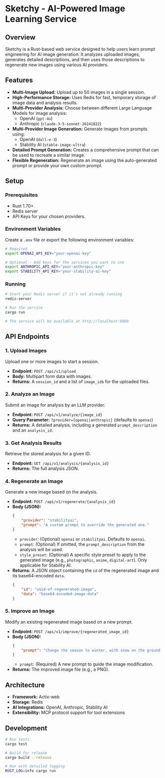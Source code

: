 # Sketchy - AI-Powered Image Learning Service

## Overview
Sketchy is a Rust-based web service designed to help users learn prompt engineering for AI image generation. It analyzes uploaded images, generates detailed descriptions, and then uses those descriptions to regenerate new images using various AI providers.

## Features
- **Multi-Image Upload:** Upload up to 50 images in a single session.
- **High-Performance Storage:** Uses Redis for fast, temporary storage of image data and analysis results.
- **Multi-Provider Analysis:** Choose between different Large Language Models for image analysis:
    - OpenAI (`gpt-4o`)
    - Anthropic (`claude-3-5-sonnet-20241022`)
- **Multi-Provider Image Generation:** Generate images from prompts using:
    - OpenAI (`dall-e-3`)
    - Stability AI (`stable-image-ultra`)
- **Detailed Prompt Generation:** Creates a comprehensive prompt that can be used to recreate a similar image.
- **Flexible Regeneration:** Regenerate an image using the auto-generated prompt or provide your own custom prompt.

## Setup

### Prerequisites
- Rust 1.70+
- Redis server
- API Keys for your chosen providers.

### Environment Variables
Create a `.env` file or export the following environment variables:
```bash
# Required
export OPENAI_API_KEY="your-openai-key"

# Optional - Add keys for the services you want to use
export ANTHROPIC_API_KEY="your-anthropic-key"
export STABILITY_API_KEY="your-stability-ai-key"
```

### Running
```bash
# Start your Redis server if it's not already running
redis-server

# Run the service
cargo run

# The service will be available at http://localhost:8080
```

## API Endpoints

### 1. Upload Images
Upload one or more images to start a session.
- **Endpoint:** `POST /api/v1/upload`
- **Body:** Multipart form data with images.
- **Returns:** A `session_id` and a list of `image_id`s for the uploaded files.

### 2. Analyze an Image
Submit an image for analysis by an LLM provider.
- **Endpoint:** `POST /api/v1/analyze/{image_id}`
- **Query Parameter:** `?provider={openai|anthropic}` (defaults to `openai`)
- **Returns:** A detailed analysis, including a generated `prompt_description` and an `analysis_id`.

### 3. Get Analysis Results
Retrieve the stored analysis for a given ID.
- **Endpoint:** `GET /api/v1/analysis/{analysis_id}`
- **Returns:** The full analysis JSON.

### 4. Regenerate an Image
Generate a new image based on the analysis.
- **Endpoint:** `POST /api/v1/regenerate/{analysis_id}`
- **Body (JSON):**
    ```json
    {
        "provider": "stabilityai",
        "prompt": "A custom prompt to override the generated one."
    }
    ```
    - `provider`: (Optional) `openai` or `stabilityai`. Defaults to `openai`.
    - `prompt`: (Optional) If omitted, the `prompt_description` from the analysis will be used.
    - `style_preset`: (Optional) A specific style preset to apply to the generated image (e.g., `photographic`, `anime`, `digital-art`). Only applicable for Stability AI.
- **Returns:** A JSON object containing the `id` of the regenerated image and its base64-encoded `data`.
    ```json
    {
        "id": "uuid-of-regenerated-image",
        "data": "base64-encoded-image-data"
    }
    ```

### 5. Improve an Image
Modify an existing regenerated image based on a new prompt.
- **Endpoint:** `POST /api/v1/improve/{regenerated_image_id}`
- **Body (JSON):**
    ```json
    {
        "prompt": "Change the season to winter, with snow on the ground."
    }
    ```
    - `prompt`: (Required) A new prompt to guide the image modification.
- **Returns:** The improved image file (e.g., a PNG).

## Architecture
- **Framework:** Actix-web
- **Storage:** Redis
- **AI Integrations:** OpenAI, Anthropic, Stability AI
- **Extensibility:** MCP protocol support for tool extensions

## Development
```bash
# Run tests
cargo test

# Build for release
cargo build --release

# Run with detailed logging
RUST_LOG=info cargo run
```

